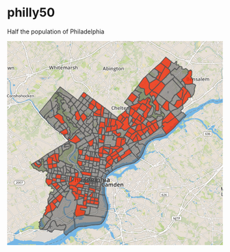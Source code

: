 # philly50
Half the population of Philadelphia

![Screen Shot](https://github.com/pjob/philly50/blob/master/map.png)
